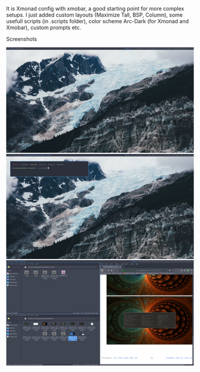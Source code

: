 It is Xmonad config with xmobar, a good starting point for more complex setups. I just added custom layouts (Maximize Tall, BSP, Column), some usefull scripts (in .scripts folder), color scheme Arc-Dark (for Xmonad and Xmobar), custom prompts etc.

Screenshots

![Screenshot](screen.png?raw=true "Clear")
![Screenshot](screen_1.png?raw=true "Terminals")
![Screenshot](screen_2.png?raw=true "Rofi")


